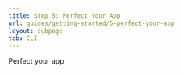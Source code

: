 ```yaml
---
title: Step 5: Perfect Your App
url: guides/getting-started/5-perfect-your-app
layout: subpage
tab: CLI
---
```


Perfect your app
